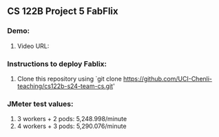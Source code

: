 ## CS 122B Project 5 FabFlix

### Demo: 
1. Video URL: 

### Instructions to deploy Fablix: 
1. Clone this repository using `git clone https://github.com/UCI-Chenli-teaching/cs122b-s24-team-cs.git'

### JMeter test values:
1. 3 workers + 2 pods: 5,248.998/minute
2. 4 workers + 3 pods: 5,290.076/minute